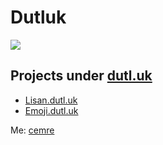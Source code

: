 # Dutluk
![](http://sultanabdulaziz.com/wp-content/uploads/2016/10/Zeytin-Nizamnamesi-ile-Sultan-Abd%C3%BClaziz-Tar%C4%B1m%C4%B1-Desteklemi%C5%9Fti.jpg)

## Projects under [dutl.uk](dutl.uk)
- [Lisan.dutl.uk](lisan.dutl.uk)
- [Emoji.dutl.uk](emoji.dutl.uk)


Me: [cemre](https://cemrekarakas.com)
